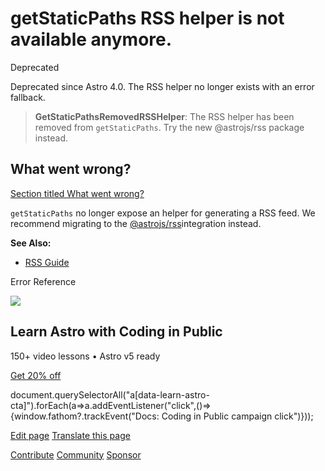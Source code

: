 getStaticPaths RSS helper is not available anymore.
===================================================

Deprecated

Deprecated since Astro 4.0. The RSS helper no longer exists with an error fallback.

> **GetStaticPathsRemovedRSSHelper**: The RSS helper has been removed from `getStaticPaths`. Try the new @astrojs/rss package instead.

What went wrong?
----------------

[Section titled What went wrong?](#what-went-wrong)

`getStaticPaths` no longer expose an helper for generating a RSS feed. We recommend migrating to the [@astrojs/rss](/en/recipes/rss/#setting-up-astrojsrss)integration instead.

**See Also:**

*   [RSS Guide](/en/recipes/rss/)

Error Reference

![](/_astro/CodingInPublic.DpaYu7Qd_5sx41.webp)

Learn Astro with **Coding in Public**
-------------------------------------

150+ video lessons • Astro v5 ready

[Get 20% off](https://learnastro.dev?code=ASTRO_PROMO)

document.querySelectorAll("a\[data-learn-astro-cta\]").forEach(a=>a.addEventListener("click",()=>{window.fathom?.trackEvent("Docs: Coding in Public campaign click")}));

[Edit page](https://github.com/withastro/astro/blob/main/packages/astro/src/core/errors/errors-data.ts) [Translate this page](https://contribute.docs.astro.build/guides/i18n/)

[Contribute](/en/contribute/) [Community](https://astro.build/chat) [Sponsor](https://opencollective.com/astrodotbuild)